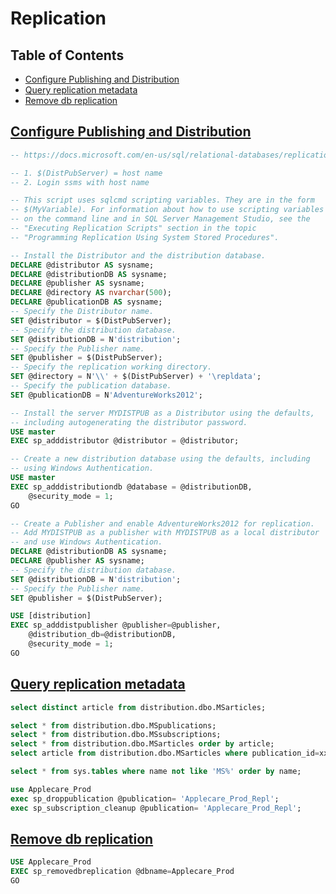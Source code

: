 # Replication

<a name="Table-of-Contents"></a>
## Table of Contents

- [Configure Publishing and Distribution](#Configure-Publishing-and-Distribution)
- [Query replication metadata](#Query-replication-metadata)
- [Remove db replication](#Remove-db-replication)

<a href="Configure-Publishing-and-Distribution"></a>
## [Configure Publishing and Distribution](#Table-of-Contents)



```sql
-- https://docs.microsoft.com/en-us/sql/relational-databases/replication/configure-publishing-and-distribution?view=sql-server-ver15

-- 1. $(DistPubServer) = host name
-- 2. Login ssms with host name

-- This script uses sqlcmd scripting variables. They are in the form
-- $(MyVariable). For information about how to use scripting variables  
-- on the command line and in SQL Server Management Studio, see the 
-- "Executing Replication Scripts" section in the topic
-- "Programming Replication Using System Stored Procedures".

-- Install the Distributor and the distribution database.
DECLARE @distributor AS sysname;
DECLARE @distributionDB AS sysname;
DECLARE @publisher AS sysname;
DECLARE @directory AS nvarchar(500);
DECLARE @publicationDB AS sysname;
-- Specify the Distributor name.
SET @distributor = $(DistPubServer);
-- Specify the distribution database.
SET @distributionDB = N'distribution';
-- Specify the Publisher name.
SET @publisher = $(DistPubServer);
-- Specify the replication working directory.
SET @directory = N'\\' + $(DistPubServer) + '\repldata';
-- Specify the publication database.
SET @publicationDB = N'AdventureWorks2012'; 

-- Install the server MYDISTPUB as a Distributor using the defaults,
-- including autogenerating the distributor password.
USE master
EXEC sp_adddistributor @distributor = @distributor;

-- Create a new distribution database using the defaults, including
-- using Windows Authentication.
USE master
EXEC sp_adddistributiondb @database = @distributionDB, 
    @security_mode = 1;
GO

-- Create a Publisher and enable AdventureWorks2012 for replication.
-- Add MYDISTPUB as a publisher with MYDISTPUB as a local distributor
-- and use Windows Authentication.
DECLARE @distributionDB AS sysname;
DECLARE @publisher AS sysname;
-- Specify the distribution database.
SET @distributionDB = N'distribution';
-- Specify the Publisher name.
SET @publisher = $(DistPubServer);

USE [distribution]
EXEC sp_adddistpublisher @publisher=@publisher, 
    @distribution_db=@distributionDB, 
    @security_mode = 1;
GO
```

<a href="Query-replication-metadata"></a>
## [Query replication metadata](#Table-of-Contents)

```sql
select distinct article from distribution.dbo.MSarticles;

select * from distribution.dbo.MSpublications;
select * from distribution.dbo.MSsubscriptions;
select * from distribution.dbo.MSarticles order by article;
select article from distribution.dbo.MSarticles where publication_id=xx order by article;

select * from sys.tables where name not like 'MS%' order by name;

use Applecare_Prod
exec sp_droppublication @publication= 'Applecare_Prod_Repl';
exec sp_subscription_cleanup @publication= 'Applecare_Prod_Repl';
```

<a href="Remove-db-replication"></a>
## [Remove db replication](#Table-of-Contents)

```sql
USE Applecare_Prod
EXEC sp_removedbreplication @dbname=Applecare_Prod
GO
```
